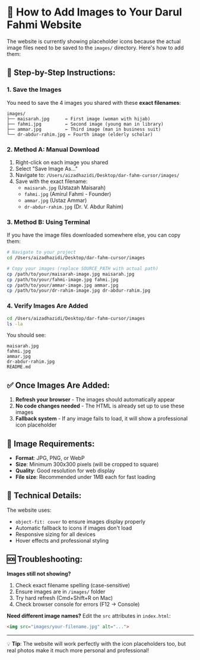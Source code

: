 # 📸 How to Add Images to Your Darul Fahmi Website

The website is currently showing placeholder icons because the actual image files need to be saved to the `images/` directory. Here's how to add them:

## 🎯 **Step-by-Step Instructions:**

### 1. **Save the Images**
You need to save the 4 images you shared with these **exact filenames**:

```
images/
├── maisarah.jpg      ← First image (woman with hijab)
├── fahmi.jpg         ← Second image (young man in library)  
├── ammar.jpg         ← Third image (man in business suit)
└── dr-abdur-rahim.jpg ← Fourth image (elderly scholar)
```

### 2. **Method A: Manual Download**
1. Right-click on each image you shared
2. Select "Save Image As..." 
3. Navigate to: `/Users/aizadhazidi/Desktop/dar-fahm-cursor/images/`
4. Save with the exact filename:
   - `maisarah.jpg` (Ustazah Maisarah)
   - `fahmi.jpg` (Amirul Fahmi - Founder)
   - `ammar.jpg` (Ustaz Ammar)
   - `dr-abdur-rahim.jpg` (Dr. V. Abdur Rahim)

### 3. **Method B: Using Terminal**
If you have the image files downloaded somewhere else, you can copy them:

```bash
# Navigate to your project
cd /Users/aizadhazidi/Desktop/dar-fahm-cursor/images

# Copy your images (replace SOURCE_PATH with actual path)
cp /path/to/your/maisarah-image.jpg maisarah.jpg
cp /path/to/your/fahmi-image.jpg fahmi.jpg  
cp /path/to/your/ammar-image.jpg ammar.jpg
cp /path/to/your/dr-rahim-image.jpg dr-abdur-rahim.jpg
```

### 4. **Verify Images Are Added**
```bash
cd /Users/aizadhazidi/Desktop/dar-fahm-cursor/images
ls -la
```

You should see:
```
maisarah.jpg
fahmi.jpg
ammar.jpg
dr-abdur-rahim.jpg
README.md
```

## ✅ **Once Images Are Added:**

1. **Refresh your browser** - The images should automatically appear
2. **No code changes needed** - The HTML is already set up to use these images
3. **Fallback system** - If any image fails to load, it will show a professional icon placeholder

## 🎨 **Image Requirements:**

- **Format**: JPG, PNG, or WebP
- **Size**: Minimum 300x300 pixels (will be cropped to square)
- **Quality**: Good resolution for web display
- **File size**: Recommended under 1MB each for fast loading

## 🔧 **Technical Details:**

The website uses:
- `object-fit: cover` to ensure images display properly
- Automatic fallback to icons if images don't load
- Responsive sizing for all devices
- Hover effects and professional styling

## 🆘 **Troubleshooting:**

**Images still not showing?**
1. Check exact filename spelling (case-sensitive)
2. Ensure images are in `/images/` folder
3. Try hard refresh (Cmd+Shift+R on Mac)
4. Check browser console for errors (F12 → Console)

**Need different image names?**
Edit the `src` attributes in `index.html`:
```html
<img src="images/your-filename.jpg" alt="...">
```

---

💡 **Tip**: The website will work perfectly with the icon placeholders too, but real photos make it much more personal and professional!
